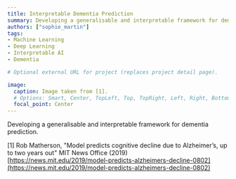 ```yaml
---
title: Interpretable Dementia Prediction
summary: Developing a generalisable and interpretable framework for dementia prediction.
authors: ["sophie_martin"]
tags:
- Machine Learning
- Deep Learning
- Interpretable AI
- Dementia

# Optional external URL for project (replaces project detail page).

image:
  caption: Image taken from [1].
  # Options: Smart, Center, TopLeft, Top, TopRight, Left, Right, BottomLeft, Bottom, BottomRight
  focal_point: Center
---
```


Developing a generalisable and interpretable framework for dementia prediction.

[1] Rob Matherson, "Model predicts cognitive decline due to Alzheimer’s, up to two years out" MIT News Office (2019) [https://news.mit.edu/2019/model-predicts-alzheimers-decline-0802](https://news.mit.edu/2019/model-predicts-alzheimers-decline-0802)



